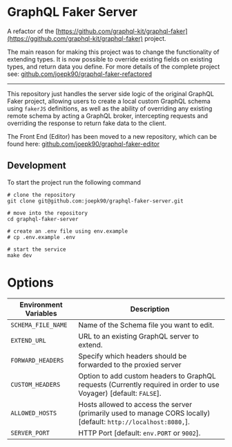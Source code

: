 # GraphQL Faker Server
A refactor of the [https://github.com/graphql-kit/graphql-faker](https://ggithub.com/graphql-kit/graphql-faker) project.

The main reason for making this project was to change the functionality of extending types. It is now possible to override existing fields on existing types, and return data you define. For more details of the complete project see:
[github.com/joepk90/graphql-faker-refactored](https://github.com/joepk90/graphql-faker-refactored)

---

This repository just handles the server side logic of the original GraphQL Faker project, allowing users to create a local custom GraphQL schema using `fakerJS` definitions, as well as the ability of overriding any existing remote schema by acting a GraphQL broker, intercepting requests and overriding the response to return fake data to the client.

The Front End (Editor) has been moved to a new repository, which can be found here:
[github.com/joepk90/graphql-faker-editor](https://github.com/joepk90/graphql-faker-editor) 

## Development

To start the project run the following command
```
# clone the repository
git clone git@github.com:joepk90/graphql-faker-server.git

# move into the repository
cd graphql-faker-server

# create an .env file using env.example
# cp .env.example .env

# start the service
make dev
```


# Options

| **Environment Variables**    | **Description**                                                                                         |
|------------------------------|---------------------------------------------------------------------------------------------------------|
| `SCHEMA_FILE_NAME`           | Name of the Schema file you want to edit.                               |
| `EXTEND_URL`                 | URL to an existing GraphQL server to extend.                            |
| `FORWARD_HEADERS`             | Specify which headers should be forwarded to the proxied server  |
| `CUSTOM_HEADERS`              | Option to add custom headers to GraphQL requests (Currently required in order to use Voyager) [default: `FALSE`].                             |
| `ALLOWED_HOSTS`              | Hosts allowed to access the server (primarily used to manage CORS locally) [default: `http://localhost:8080,`].                             |
| `SERVER_PORT`                       | HTTP Port [default: `env.PORT` or `9002`].                                                              |
